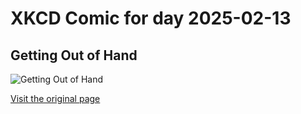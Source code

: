
# XKCD Comic for day 2025-02-13

## Getting Out of Hand

![Getting Out of Hand](https://imgs.xkcd.com/comics/getting_out_of_hand.png "Wikipedia's role as brain-extension, while a little troubling, is also really cool.")

[Visit the original page](https://xkcd.com/333/)
